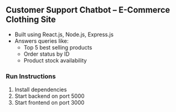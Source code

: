 ## Customer Support Chatbot – E-Commerce Clothing Site

- Built using React.js, Node.js, Express.js
- Answers queries like:
  - Top 5 best selling products
  - Order status by ID
  - Product stock availability

### Run Instructions
1. Install dependencies
2. Start backend on port 5000
3. Start frontend on port 3000

